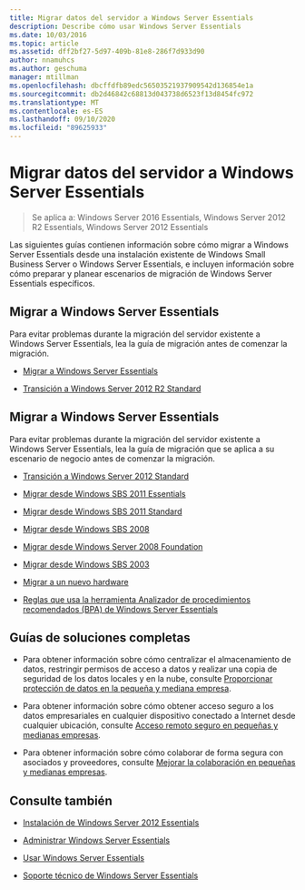 ```yaml
---
title: Migrar datos del servidor a Windows Server Essentials
description: Describe cómo usar Windows Server Essentials
ms.date: 10/03/2016
ms.topic: article
ms.assetid: dff2bf27-5d97-409b-81e8-286f7d933d90
author: nnamuhcs
ms.author: geschuma
manager: mtillman
ms.openlocfilehash: dbcffdfb89edc56503521937909542d136854e1a
ms.sourcegitcommit: db2d46842c68813d043738d6523f13d8454fc972
ms.translationtype: MT
ms.contentlocale: es-ES
ms.lasthandoff: 09/10/2020
ms.locfileid: "89625933"
---
```

# <a name="migrate-server-data-to-windows-server-essentials"></a>Migrar datos del servidor a Windows Server Essentials

>Se aplica a: Windows Server 2016 Essentials, Windows Server 2012 R2 Essentials, Windows Server 2012 Essentials

Las siguientes guías contienen información sobre cómo migrar a Windows Server Essentials desde una instalación existente de Windows Small Business Server o Windows Server Essentials, e incluyen información sobre cómo preparar y planear escenarios de migración de Windows Server Essentials específicos.

## <a name="migrate-to-windows-server-essentials"></a>Migrar a Windows Server Essentials
 Para evitar problemas durante la migración del servidor existente a Windows Server Essentials, lea la guía de migración antes de comenzar la migración.


-   [Migrar a Windows Server Essentials](Migrate-from-Previous-Versions-to-Windows-Server-Essentials-or-Windows-Server-Essentials-Experience.md)

-   [Transición a Windows Server 2012 R2 Standard](Transition-from-Windows-Server-2012-R2-Essentials-to-Windows-Server-2012-R2-Standard.md)


## <a name="migrate-to-windows-server-essentials"></a>Migrar a Windows Server Essentials
 Para evitar problemas durante la migración del servidor existente a Windows Server Essentials, lea la guía de migración que se aplica a su escenario de negocio antes de comenzar la migración.


-   [Transición a Windows Server 2012 Standard](Transition-from-Windows-Server-2012-Essentials-to-Windows-Server-2012-Standard.md)

-   [Migrar desde Windows SBS 2011 Essentials](Migrate-Windows-Small-Business-Server-2011-Essentials-to-Windows-Server-Essentials.md)

-   [Migrar desde Windows SBS 2011 Standard](Migrate-Windows-Small-Business-Server-2011-Standard-to-Windows-Server-Essentials.md)

-   [Migrar desde Windows SBS 2008](Migrate-Windows-Small-Business-Server-2008-to-Windows-Server-Essentials.md)

-   [Migrar desde Windows Server 2008 Foundation](Migrate-Windows-Server-2008-Foundation-to-Windows-Server-Essentials.md)

-   [Migrar desde Windows SBS 2003](Migrate-Windows-Small-Business-Server-2003-to-Windows-Server-Essentials.md)

-   [Migrar a un nuevo hardware](Migrate-Windows-Server-Essentials-to-New-Hardware.md)

-   [Reglas que usa la herramienta Analizador de procedimientos recomendados (BPA) de Windows Server Essentials](Rules-used-by-the-Windows-Server-Essentials-Best-Practices-Analyzer--BPA--Tool.md)


## <a name="end-to-end-solution-guides"></a>Guías de soluciones completas

-    Para obtener información sobre cómo centralizar el almacenamiento de datos, restringir permisos de acceso a datos y realizar una copia de seguridad de los datos locales y en la nube, consulte [Proporcionar protección de datos en la pequeña y mediana empresa](/previous-versions/orphan-topics/ws.11/dn582043(v=ws.11)).

-    Para obtener información sobre cómo obtener acceso seguro a los datos empresariales en cualquier dispositivo conectado a Internet desde cualquier ubicación, consulte [Acceso remoto seguro en pequeñas y medianas empresas](/previous-versions/windows/it-pro/solutions-guidance/dn629457(v=ws.11)).

-    Para obtener información sobre cómo colaborar de forma segura con asociados y proveedores, consulte [Mejorar la colaboración en pequeñas y medianas empresas](/previous-versions/windows/it-pro/solutions-guidance/dn747893(v=ws.11)).

## <a name="see-also"></a>Consulte también

-   [Instalación de Windows Server 2012 Essentials](../install/Install-Windows-Server-Essentials.md)

-   [Administrar Windows Server Essentials](../manage/Manage-Windows-Server-Essentials.md)

-   [Usar Windows Server Essentials](../use/Use-Windows-Server-Essentials.md)

-   [Soporte técnico de Windows Server Essentials](../support/Support-Windows-Server-Essentials.md)